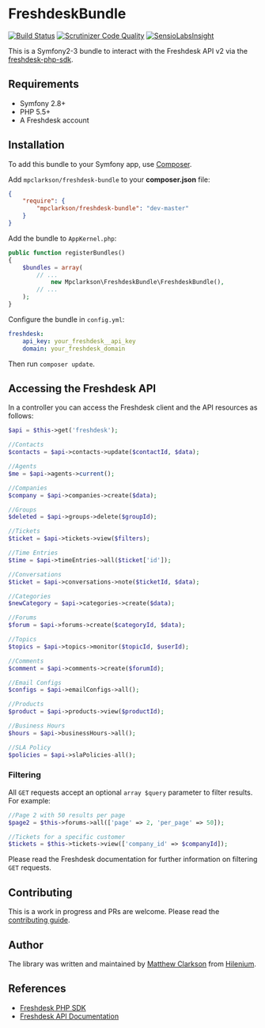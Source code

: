 # FreshdeskBundle

[![Build Status](https://travis-ci.org/mpclarkson/freshdesk-bundle.svg?branch=master)](https://travis-ci.org/mpclarkson/freshdesk-bundle)
[![Scrutinizer Code Quality](https://scrutinizer-ci.com/g/mpclarkson/freshdesk-bundle/badges/quality-score.png?b=master)](https://scrutinizer-ci.com/g/mpclarkson/freshdesk-bundle/?branch=master)
[![SensioLabsInsight](https://insight.sensiolabs.com/projects/8536bd3a-943d-4ccc-a96b-606aace3ed87/big.png)](https://insight.sensiolabs.com/projects/8536bd3a-943d-4ccc-a96b-606aace3ed87)

This is a Symfony2-3 bundle to interact with the Freshdesk API v2 via 
the [freshdesk-php-sdk](https://github.com/mpclarkson/freshdesk-php-sdk).

## Requirements

- Symfony 2.8+
- PHP 5.5+
- A Freshdesk account

## Installation

To add this bundle to your Symfony app, use [Composer](https://getcomposer.org).

Add `mpclarkson/freshdesk-bundle` to your **composer.json** file:

```json
{
    "require": {
        "mpclarkson/freshdesk-bundle": "dev-master"
    }
}
```

Add the bundle to `AppKernel.php`:

```php
public function registerBundles()
{
    $bundles = array(
        // ...
            new Mpclarkson\FreshdeskBundle\FreshdeskBundle(),
        // ...
    );
}
```

Configure the bundle in `config.yml`:

```yaml
freshdesk:
    api_key: your_freshdesk__api_key
    domain: your_freshdesk_domain
```

Then run `composer update`.

## Accessing the Freshdesk API

In a controller you can access the Freshdesk client and the API resources
as follows: 

```php
$api = $this->get('freshdesk');

//Contacts
$contacts = $api->contacts->update($contactId, $data);

//Agents
$me = $api->agents->current();

//Companies
$company = $api->companies->create($data);

//Groups
$deleted = $api->groups->delete($groupId);

//Tickets
$ticket = $api->tickets->view($filters);

//Time Entries
$time = $api->timeEntries->all($ticket['id']);

//Conversations
$ticket = $api->conversations->note($ticketId, $data);

//Categories
$newCategory = $api->categories->create($data);

//Forums
$forum = $api->forums->create($categoryId, $data);

//Topics
$topics = $api->topics->monitor($topicId, $userId);

//Comments
$comment = $api->comments->create($forumId);

//Email Configs
$configs = $api->emailConfigs->all();

//Products
$product = $api->products->view($productId);

//Business Hours
$hours = $api->businessHours->all();

//SLA Policy
$policies = $api->slaPolicies-all();
```

### Filtering

All `GET` requests accept an optional `array $query` parameter to filter
results. For example:

```php
//Page 2 with 50 results per page
$page2 = $this->forums->all(['page' => 2, 'per_page' => 50]);

//Tickets for a specific customer
$tickets = $this->tickets->view(['company_id' => $companyId]);
```

Please read the Freshdesk documentation for further information on
filtering `GET` requests.

## Contributing

This is a work in progress and PRs are welcome. Please read the 
[contributing guide](.github/CONTRIBUTING.md).

## Author

The library was written and maintained by [Matthew Clarkson](http://mpclarkson.github.io/) 
from [Hilenium](https://hilenium.com).

## References

* [Freshdesk PHP SDK](https://github.com/mpclarkson/freshdesk-php-sdk)
* [Freshdesk API Documentation](https://developer.freshdesk.com/api/)
